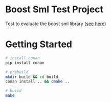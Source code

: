 # Boost Sml Test Project #

Test to evaluate the boost sml library ([see here](http://boost-experimental.github.io/sml/index.html))

# Getting Started #

```bash
# install conan
pip install conan

# prebuild
mkdir build && cd build
conan install .. && cmake ..

# build
make
```
